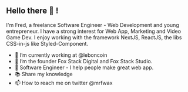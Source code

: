 Hello there 👋 !
-
I'm Fred, a freelance Software Engineer - Web Development and young entrepreneur. I have a strong interest for Web App, Marketing and Video Game Dev.
I enjoy working with the framework NextJS, ReactJS, the libs CSS-in-js like Styled-Component.

- 🏢 I’m currently working at @leboncoin
- 🏢 I’m the founder Fox Stack Digital and Fox Stack Studio.
- 💪 Software Engineer - I help people make great web app. 
- 📚 Share my knowledge 
- 📫 How to reach me on twitter @mrfwax
